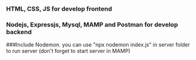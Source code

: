 ### HTML, CSS, JS for develop frontend
### Nodejs, Expressjs, Mysql, MAMP and Postman for develop backend

###Include Nodemon. you can use "npx nodemon index.js" in server folder to run server (don't forget to start server in MAMP)
